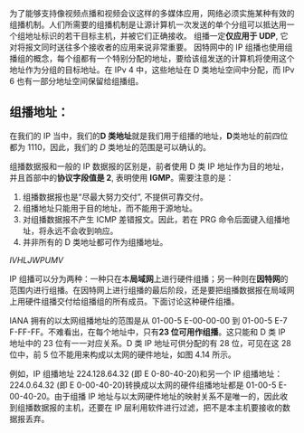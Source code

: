 为了能够支持像视频点播和视频会议这样的多媒体应用，网络必须实施某种有效的组播机制。人们所需要的组播机制是让源计算机一次发送的单个分组可以抵达用一个组地址标识的若干目标主机，并被它们正确接收。
组播一定**仅应用于 UDP**, 它对将报文同时送往多个接收者的应用来说非常重要。
因特网中的 IP 组播也使用组播组的概念，每个组都有一个特别分配的地址，要给该组发送的计算机将使用这个地址作为分组的目标地址。在 IPv 4 中，这些地址在 D 类地址空间中分配，而 IPv 6 也有一部分地址空间保留给组播组。

## 组播地址：
在我们的 IP 当中，我们的**D 类地址**就是我们用于组播的地址，**D**类地址的前四位都为 1110，因此，我们的 $D$ 类地址的范围是可以确认的。

组播数据报和一般的 IP 数据报的区别是，前者使用 D 类 IP 地址作为目的地址，并且首部中的**协议字段值是 2**, 表明使用 **IGMP**。需要注意的是：
1) 组播数据报也是“尽最大努力交付”, 不提供可靠交付。
2) 组播地址只能用于目的地址，而不能用于源地址。
3) 对组播数据报不产生 ICMP 差错报文。因此，若在 PRG 命令后面键入组播地址，将永远不会收到响应。
4) 并非所有的 D 类地址都可作为组播地址。

$IVHLJWPUMV$

IP 组播可以分为两种：一种只在本**局域网**上进行硬件组播；另一种则在**因特网**的范围内进行组播。在因特网上进行组播的最后阶段，还是要把组播数据报在局域网上用硬件组播交付给组播组的所有成员。下面讨论这种硬件组播。

IANA 拥有的以太网组播地址的范围是从 01-00-5 E-00-00-00 到 01-00-5 E-7 F-FF-FF。不难看出，在每个地址中，只有**23 位可用作组播**。这只能和 D 类 IP 地址中的 23 位有一一对应关系。D 类 IP 地址可供分配的有 28 位，可见在这 28 位中，前 5 位不能用来构成以太网的硬件地址，如图 4.14 所示。

例如，IP 组播地址 224.128.64.32 (即 E 0-80-40-20)和另一个 IP 组播地址：224.0.64.32 (即 E 0-00-40-20)转换成以太网的硬件组播地址都是 01-00-5 E-00-40-20。由于组播 IP 地址与以太网硬件地址的映射关系不是唯一的，因此收到组播数据报的主机，还要在 IP 层利用软件进行过滤，把不是本主机要接收的数据报丢弃。

